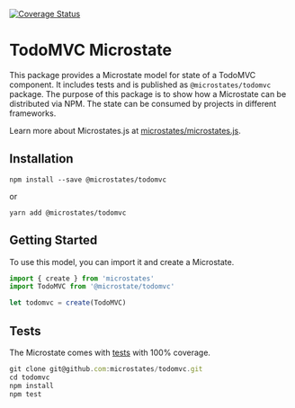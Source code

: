 [![Coverage Status](https://coveralls.io/repos/github/microstates/todomvc/badge.svg?branch=tm%2Fupgrade-microstates)](https://coveralls.io/github/microstates/todomvc?branch=tm%2Fupgrade-microstates)

# TodoMVC Microstate

This package provides a Microstate model for state of a TodoMVC component. It includes tests and is published as `@microstates/todomvc` package. The purpose of this package is to show how a Microstate can be distributed via NPM. The state can be consumed by projects in different frameworks.

Learn more about Microstates.js at [microstates/microstates.js](http://github.com/microstates/todomvc).

## Installation

`npm install --save @microstates/todomvc`

or

`yarn add @microstates/todomvc`

## Getting Started

To use this model, you can import it and create a Microstate.

```js
import { create } from 'microstates'
import TodoMVC from '@microstate/todomvc'

let todomvc = create(TodoMVC)
```

## Tests

The Microstate comes with [tests](tests/todomvc-test.js) with 100% coverage.

```js
git clone git@github.com:microstates/todomvc.git
cd todomvc
npm install
npm test
```